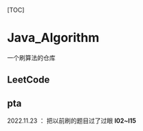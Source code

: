 [TOC]
# Java_Algorithm

一个刷算法的仓库

## LeetCode









## pta

2022.11.23 ： 把以前刷的题目过了过眼  **l02~l15**

